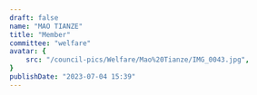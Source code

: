 ```yaml
---
draft: false
name: "MAO TIANZE"
title: "Member"
committee: "welfare"
avatar: {
    src: "/council-pics/Welfare/Mao%20Tianze/IMG_0043.jpg",
}
publishDate: "2023-07-04 15:39"
---
```

